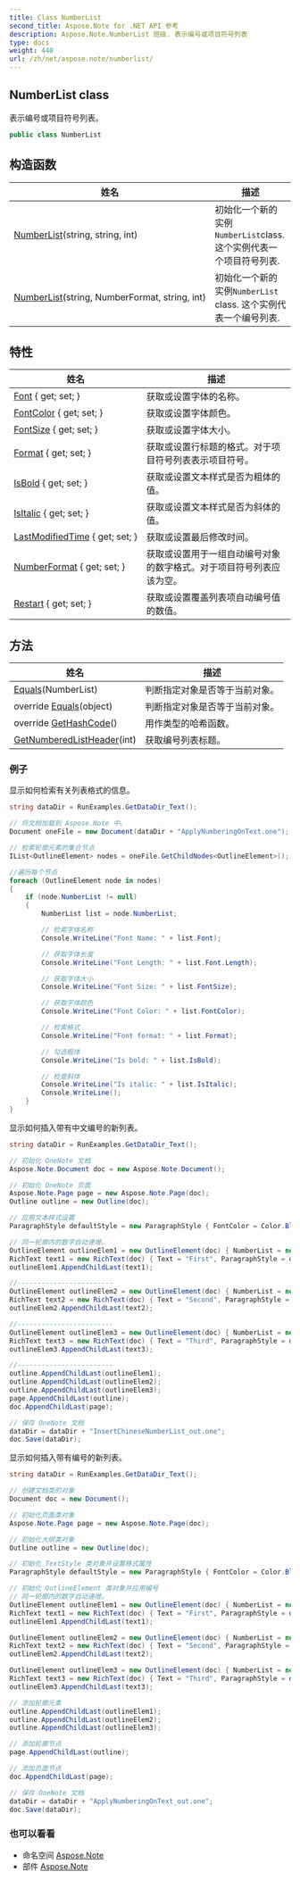 ```yaml
---
title: Class NumberList
second_title: Aspose.Note for .NET API 参考
description: Aspose.Note.NumberList 班级. 表示编号或项目符号列表
type: docs
weight: 440
url: /zh/net/aspose.note/numberlist/
---
```

## NumberList class

表示编号或项目符号列表。

```csharp
public class NumberList
```

## 构造函数

| 姓名 | 描述 |
| --- | --- |
| [NumberList](numberlist/#constructor_1)(string, string, int) | 初始化一个新的实例`NumberList`class. 这个实例代表一个项目符号列表. |
| [NumberList](numberlist/#constructor)(string, NumberFormat, string, int) | 初始化一个新的实例`NumberList` class. 这个实例代表一个编号列表. |

## 特性

| 姓名 | 描述 |
| --- | --- |
| [Font](../../aspose.note/numberlist/font/) { get; set; } | 获取或设置字体的名称。 |
| [FontColor](../../aspose.note/numberlist/fontcolor/) { get; set; } | 获取或设置字体颜色。 |
| [FontSize](../../aspose.note/numberlist/fontsize/) { get; set; } | 获取或设置字体大小。 |
| [Format](../../aspose.note/numberlist/format/) { get; set; } | 获取或设置行标题的格式。对于项目符号列表表示项目符号。 |
| [IsBold](../../aspose.note/numberlist/isbold/) { get; set; } | 获取或设置文本样式是否为粗体的值。 |
| [IsItalic](../../aspose.note/numberlist/isitalic/) { get; set; } | 获取或设置文本样式是否为斜体的值。 |
| [LastModifiedTime](../../aspose.note/numberlist/lastmodifiedtime/) { get; set; } | 获取或设置最后修改时间。 |
| [NumberFormat](../../aspose.note/numberlist/numberformat/) { get; set; } | 获取或设置用于一组自动编号对象的数字格式。对于项目符号列表应该为空。 |
| [Restart](../../aspose.note/numberlist/restart/) { get; set; } | 获取或设置覆盖列表项自动编号值的数值。 |

## 方法

| 姓名 | 描述 |
| --- | --- |
| [Equals](../../aspose.note/numberlist/equals/#equals)(NumberList) | 判断指定对象是否等于当前对象。 |
| override [Equals](../../aspose.note/numberlist/equals/#equals_1)(object) | 判断指定对象是否等于当前对象。 |
| override [GetHashCode](../../aspose.note/numberlist/gethashcode/)() | 用作类型的哈希函数。 |
| [GetNumberedListHeader](../../aspose.note/numberlist/getnumberedlistheader/)(int) | 获取编号列表标题。 |

### 例子

显示如何检索有关列表格式的信息。

```csharp
string dataDir = RunExamples.GetDataDir_Text();

// 将文档加载到 Aspose.Note 中。
Document oneFile = new Document(dataDir + "ApplyNumberingOnText.one");

// 检索轮廓元素的集合节点
IList<OutlineElement> nodes = oneFile.GetChildNodes<OutlineElement>();

//遍历每个节点
foreach (OutlineElement node in nodes)
{
    if (node.NumberList != null)
    {
        NumberList list = node.NumberList;

        // 检索字体名称
        Console.WriteLine("Font Name: " + list.Font);

        // 获取字体长度
        Console.WriteLine("Font Length: " + list.Font.Length);

        // 获取字体大小
        Console.WriteLine("Font Size: " + list.FontSize);

        // 获取字体颜色
        Console.WriteLine("Font Color: " + list.FontColor);

        // 检索格式
        Console.WriteLine("Font format: " + list.Format);

        // 勾选粗体
        Console.WriteLine("Is bold: " + list.IsBold);

        // 检查斜体
        Console.WriteLine("Is italic: " + list.IsItalic);
        Console.WriteLine();
    }
}
```

显示如何插入带有中文编号的新列表。

```csharp
string dataDir = RunExamples.GetDataDir_Text();

// 初始化 OneNote 文档
Aspose.Note.Document doc = new Aspose.Note.Document();

// 初始化 OneNote 页面
Aspose.Note.Page page = new Aspose.Note.Page(doc);
Outline outline = new Outline(doc);

// 应用文本样式设置
ParagraphStyle defaultStyle = new ParagraphStyle { FontColor = Color.Black, FontName = "Arial", FontSize = 10 };

// 同一轮廓内的数字自动递增。
OutlineElement outlineElem1 = new OutlineElement(doc) { NumberList = new NumberList("{0})", NumberFormat.ChineseCounting, "Arial", 10) };
RichText text1 = new RichText(doc) { Text = "First", ParagraphStyle = defaultStyle };
outlineElem1.AppendChildLast(text1);

//------------------------
OutlineElement outlineElem2 = new OutlineElement(doc) { NumberList = new NumberList("{0})", NumberFormat.ChineseCounting, "Arial", 10) };
RichText text2 = new RichText(doc) { Text = "Second", ParagraphStyle = defaultStyle };
outlineElem2.AppendChildLast(text2);

//------------------------
OutlineElement outlineElem3 = new OutlineElement(doc) { NumberList = new NumberList("{0})", NumberFormat.ChineseCounting, "Arial", 10) };
RichText text3 = new RichText(doc) { Text = "Third", ParagraphStyle = defaultStyle };
outlineElem3.AppendChildLast(text3);

//------------------------
outline.AppendChildLast(outlineElem1);
outline.AppendChildLast(outlineElem2);
outline.AppendChildLast(outlineElem3);
page.AppendChildLast(outline);
doc.AppendChildLast(page);

// 保存 OneNote 文档
dataDir = dataDir + "InsertChineseNumberList_out.one"; 
doc.Save(dataDir);
```

显示如何插入带有编号的新列表。

```csharp
string dataDir = RunExamples.GetDataDir_Text();

// 创建文档类的对象
Document doc = new Document();

// 初始化页面类对象
Aspose.Note.Page page = new Aspose.Note.Page(doc);

// 初始化大纲类对象
Outline outline = new Outline(doc);

// 初始化 TextStyle 类对象并设置格式属性
ParagraphStyle defaultStyle = new ParagraphStyle { FontColor = Color.Black, FontName = "Arial", FontSize = 10 };

// 初始化 OutlineElement 类对象并应用编号
// 同一轮廓内的数字自动递增。
OutlineElement outlineElem1 = new OutlineElement(doc) { NumberList = new NumberList("{0})", NumberFormat.DecimalNumbers, "Arial", 10) };
RichText text1 = new RichText(doc) { Text = "First", ParagraphStyle = defaultStyle };
outlineElem1.AppendChildLast(text1);

OutlineElement outlineElem2 = new OutlineElement(doc) { NumberList = new NumberList("{0})", NumberFormat.DecimalNumbers, "Arial", 10) };
RichText text2 = new RichText(doc) { Text = "Second", ParagraphStyle = defaultStyle };
outlineElem2.AppendChildLast(text2);

OutlineElement outlineElem3 = new OutlineElement(doc) { NumberList = new NumberList("{0})", NumberFormat.DecimalNumbers, "Arial", 10) };
RichText text3 = new RichText(doc) { Text = "Third", ParagraphStyle = defaultStyle };
outlineElem3.AppendChildLast(text3);

// 添加轮廓元素
outline.AppendChildLast(outlineElem1);
outline.AppendChildLast(outlineElem2);
outline.AppendChildLast(outlineElem3);

// 添加轮廓节点
page.AppendChildLast(outline);

// 添加页面节点
doc.AppendChildLast(page);

// 保存 OneNote 文档
dataDir = dataDir + "ApplyNumberingOnText_out.one"; 
doc.Save(dataDir);
```

### 也可以看看

* 命名空间 [Aspose.Note](../../aspose.note/)
* 部件 [Aspose.Note](../../)


